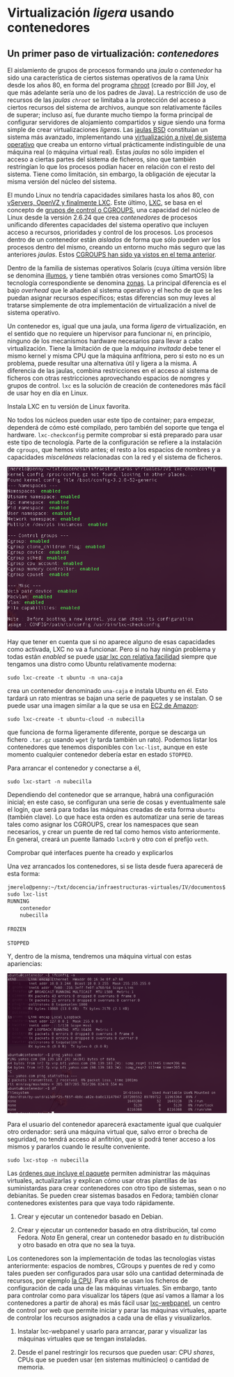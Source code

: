 Virtualización *ligera* usando contenedores
===

<!--@
prev: Tecnicas_de_virtualizacion
next: 3.Uso_de_sistemas
-->

Un primer paso de virtualización: *contenedores*
-------

El aislamiento de grupos de procesos formando una *jaula* o
*contenedor* ha sido una característica de ciertos sistemas operativos
de la rama Unix desde los años 80, en forma del programa
[chroot](http://es.wikipedia.org/wiki/Chroot) (creado por Bill Joy, el
que más adelante sería uno de los padres de Java). La restricción de
uso de recursos de las *jaulas `chroot`* se limitaba a la protección
del acceso a ciertos recursos del sistema de archivos, aunque son
relativamente fáciles de superar; incluso así, fue durante mucho
tiempo la forma principal de configurar servidores de alojamiento
compartidos y sigue siendo una forma simple de crear virtualizaciones *ligeras*. Las
[jaulas BSD](http://en.wikipedia.org/wiki/FreeBSD_jail) constituían un
sistema más avanzado, implementando una
[virtualización a nivel de sistema operativo](http://en.wikipedia.org/wiki/Operating_system-level_virtualization)
que creaba un entorno virtual prácticamente indistinguible de una
máquina real (o máquina virtual real). Estas *jaulas* no sólo impiden
el acceso a ciertas partes del sistema de ficheros, sino que también
restringían lo que los procesos podían hacer en relación con el resto
del sistema. Tiene como limitación, sin embargo, la obligación de
ejecutar la misma versión del núcleo del sistema.

El mundo Linux no tendría capacidades similares hasta los años 80, con
[vServers, OpenVZ y finalmente LXC](http://en.wikipedia.org/wiki/Operating_system-level_virtualization#Implementations). Este
último, [LXC](http://lxc.sourceforge.net), se basa en el concepto de
[grupos de control o CGROUPS](http://en.wikipedia.org/wiki/Cgroups),
una capacidad del núcleo de Linux desde la versión 2.6.24 que crea
*contenedores* de procesos unificando diferentes capacidades del
sistema operativo que incluyen acceso a recursos, prioridades y
control de los procesos. Los procesos dentro de un contenedor están
*aislados* de forma que sólo pueden *ver* los procesos dentro del
mismo, creando un entorno mucho más seguro que las anteriores
*jaulas*. Estos [CGROUPS han sido ya vistos en el tema anterior](Intro:concepto_y_soporte_fisico.md). 

Dentro de la familia de sistemas operativos Solaris (cuya última
versión libre se denomina
[illumos](http://en.wikipedia.org/wiki/Illumos), y tiene también otras
versiones como SmartOS) la tecnología
correspondiente se denomina
[zonas](http://en.wikipedia.org/wiki/Solaris_Zones). La principal
diferencia es el bajo *overhead* que le añaden al sistema operativo y
el hecho de que se les puedan asignar recursos específicos; estas
diferencias son muy leves al tratarse simplemente de otra
implementación de virtualización a nivel de sistema operativo.

Un contenedor es, igual que una jaula, una forma *ligera* de virtualización, en el sentido
que no requiere un hipervisor para funcionar ni, en principio, ninguno
de los mecanismos hardware necesarios para llevar a cabo
virtualización. Tiene la limitación de que la *máquina invitada* debe
tener el mismo kernel y misma CPU que la máquina anfitriona, pero si
esto no es un problema, puede resultar una alternativa útil y ligera a
la misma. A diferencia de las jaulas, combina restricciones en el
acceso al sistema de ficheros con otras restricciones aprovechando
espacios de nomgres y grupos de control. `lxc` es la solución de
creación de contenedores más fácil de usar hoy en día en Linux.

<div class='ejercicios' markdown="1">
Instala LXC en tu versión de Linux favorita.
</div>


No todos los núcleos pueden usar este tipo de container; para empezar,
dependerá de cómo esté compilado, pero también del soporte que tenga
el hardware. `lxc-checkconfig` permite comprobar si está preparado
para usar este tipo de tecnología. Parte de la configuración se
refiere a la instalación de `cgroups`, que hemos visto antes; el resto
a los espacios de nombres y a capacidades *misceláneas* relacionadas
con la red y el sistema de ficheros. 

![Usando lxc-chkconfig](../img/lxcchkconfig.png)

Hay que tener en cuenta que si no aparece alguno de esas capacidades
como activada, LXC no va a funcionar. Pero si no hay ningún problema y
todas están *enabled* se puede
[usar lxc con relativa facilidad](http://www.stgraber.org/2012/05/04/lxc-in-ubuntu-12-04-lts/)
siempre que tengamos una distro como Ubuntu relativamente moderna:

	sudo lxc-create -t ubuntu -n una-caja
	
crea un contenedor denominado `una-caja` e instala Ubuntu en él. Esto
tardará un rato mientras se bajan una serie de paquetes y se
instalan. O se
puede usar una imagen similar a la que se usa en
[EC2 de Amazon](http://aws.amazon.com/es/ec2/):

	sudo lxc-create -t ubuntu-cloud -n nubecilla

que funciona de forma ligeramente diferente, porque se descarga un
fichero `.tar.gz` usando `wget` (y tarda también un rato). Podemos
listar los contenedores que tenemos disponibles con `lxc-list`, aunque
en este momento cualquier contenedor debería estar en estado
`STOPPED`.

Para arrancar el contenedor y conectarse a él, 

	sudo lxc-start -n nubecilla
	
Dependiendo del contenedor que se arranque, habrá una configuración
inicial; en este caso, se configuran una serie de cosas y
eventualmente sale el login, que será para todas las máquinas creadas
de esta forma `ubuntu` (también clave). Lo que hace esta orden es
automatizar una serie de tareas tales como asignar los CGROUPS, crear
los namespaces que sean necesarios, y crear un puente de red tal como
hemos visto anteriormente. En general, creará un puente llamado
`lxcbr0` y otro con el prefijo `veth`. 

<div class='ejercicios' markdown='1'>

Comprobar qué interfaces puente ha creado y explicarlos

</div>

Una vez arrancados los
contenedores, si se lista desde fuera aparecerá de esta forma:

	jmerelo@penny:~/txt/docencia/infraestructuras-virtuales/IV/documentos$ sudo lxc-list
	RUNNING
		contenedor
		nubecilla

	FROZEN

	STOPPED
	
Y, dentro de la misma, tendremos una máquina virtual con estas
apariencias:

![Dentro del contenedor LXC](../img/lxc.png)

Para el usuario del contenedor aparecerá exactamente igual que
cualquier otro ordenador: será una máquina virtual que, salvo error o
brecha de seguridad, no tendrá acceso al anfitrión, que sí podrá tener
acceso a los mismos y pararlos cuando le resulte conveniente. 

	sudo lxc-stop -n nubecilla
	
Las
[órdenes que incluye el paquete](https://help.ubuntu.com/lts/serverguide/lxc.html#lxc-admin)
permiten administrar las máquinas virtuales, actualizarlas y explican
cómo usar otras plantillas de las suministardas para crear
contenedores con otro tipo de sistemas, sean o no debianitas. Se
pueden crear sistemas basados en Fedora; también clonar contenedores
existentes para que vaya todo rápidamente. 

<div class='ejercicios' markdown='1'>

1. Crear y ejecutar un contenedor basado en Debian.

2. Crear y ejecutar un contenedor basado en otra distribución, tal
como Fedora. *Nota* En general, crear un contenedor basado en *tu*
distribución y otro basado en otra que no sea la tuya.  

</div>

Los contenedores son la implementación de todas las tecnologías vistas
anteriormente: espacios de nombres, CGroups y puentes de red y como
tales pueden ser configurados para usar sólo una cantidad determinada
de recursos, por ejemplo
[la CPU](http://www.slideshare.net/dotCloud/scale11x-lxc-talk-16766275). Para
ello se usan los ficheros de configuración de cada una de las máquinas
virtuales. Sin embargo, tanto para controlar como para visualizar los
tápers (que así vamos a llamar a los contenedores a partir de ahora)
es más fácil usar [lxc-webpanel](http://lxc-webpanel.github.io/), un
centro de control por web que permite iniciar y parar las máquinas
virtuales, aparte de controlar los recursos asignados a cada una de
ellas y visualizarlos.

<div class='ejercicios' markdown='1'>

1. Instalar lxc-webpanel y usarlo para arrancar, parar y visualizar las
máquinas virtuales que se tengan instaladas.

2. Desde el panel restringir los recursos que pueden usar: CPU
*shares*, CPUs que se pueden usar (en sistemas multinúcleo) o cantidad
de memoria.
</div>


